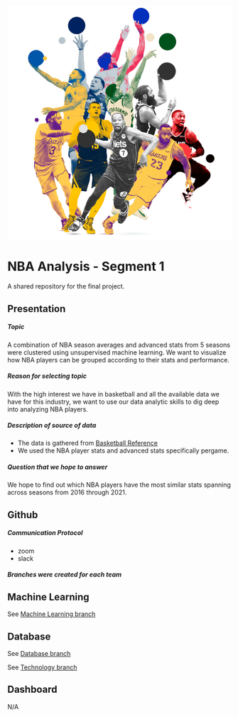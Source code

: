 ![nba_league](images/nba.jpeg)
# **NBA Analysis - Segment 1**
A shared repository for the final project.

## Presentation 
##### *Topic*
A combination of NBA season averages and advanced stats from 5 seasons were clustered using unsupervised machine learning. We want to visualize how NBA players can be grouped according to their stats and performance.

##### *Reason for selecting topic*
With the high interest we have in basketball and all the available data we have for this industry, we want to use our data analytic skills to dig deep into analyzing NBA players.

##### *Description of source of data*
- The data is gathered from [Basketball Reference](http://basketball-reference.com/)
- We used the NBA player stats and advanced stats specifically pergame. 


##### *Question that we hope to answer*
We hope to find out which NBA players have the most similar stats spanning across seasons from 2016 through 2021.


## Github
##### *Communication Protocol*
- zoom
- slack

##### *Branches were created for each team*

## Machine Learning
See [Machine Learning branch](https://github.com/irameowlee/NBA_analysis/tree/machine_learning)

## Database
See [Database branch](https://github.com/irameowlee/NBA_analysis/tree/database_branch)
	
See [Technology branch](https://github.com/irameowlee/NBA_analysis/blob/technology_branch/README_technology.md)

## Dashboard
N/A
